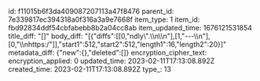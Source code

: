 id: f11015b6f3da409087207113a47f8476
parent_id: 7e339817ec394318a0f316a3a9e7668f
item_type: 1
item_id: fbd92834ddf54cbfabebb8b2a04cc8ab
item_updated_time: 1676121531854
title_diff: "[]"
body_diff: "[{\"diffs\":[[0,\"ndly\\\".\\\n\\\n\"],[1,\"---\\\n\"],[0,\"\\\nhttps:/\"]],\"start1\":512,\"start2\":512,\"length1\":16,\"length2\":20}]"
metadata_diff: {"new":{},"deleted":[]}
encryption_cipher_text: 
encryption_applied: 0
updated_time: 2023-02-11T17:13:08.892Z
created_time: 2023-02-11T17:13:08.892Z
type_: 13
